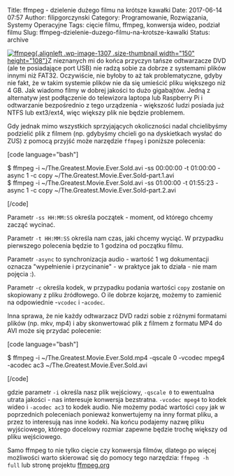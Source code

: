 Title: ffmpeg - dzielenie dużego filmu na krótsze kawałki
Date: 2017-06-14 07:57
Author: filipgorczynski
Category: Programowanie, Rozwiązania, Systemy Operacyjne
Tags: cięcie filmu, ffmpeg, konwersja wideo, podział filmu
Slug: ffmpeg-dzielenie-duzego-filmu-na-krotsze-kawalki
Status: archive

[![ffmpeg](https://filipgorczynski.files.wordpress.com/2017/06/ffmpeg-logo.png?w=150){.alignleft .wp-image-1307 .size-thumbnail width="150" height="108"}](https://filipgorczynski.files.wordpress.com/2017/06/ffmpeg-logo.png)Z nieznanych mi do końca przyczyn tańsze odtwarzacze DVD (ale te posiadające port USB) nie radzą sobie za dobrze z systemami plików innymi niż FAT32. Oczywiście, nie byłoby to aż tak problematyczne, gdyby nie fakt, że w takim systemie plików nie da się umieścić pliku większego niż 4 GB. Jak wiadomo filmy w dobrej jakości to dużo gigabajtów. Jedną z alternatyw jest podłączenie do telewizora laptopa lub Raspberry Pi i odtwarzanie bezpośrednio z tego urządzenia - większość ludzi posiada już NTFS lub ext3/ext4, więc większy plik nie będzie problemem.

Gdy jednak mimo wszystkich sprzyjających okoliczności nadal chcielibyśmy podzielić plik z filmem (np. gdybyśmy chcieli go na dyskietkach wysłać do ZUS) z pomocą przyjść może narzędzie `ffmpeg` i poniższe polecenia:

[code language="bash"]

$ ffmpeg -i ~/The.Greatest.Movie.Ever.Sold.avi -ss 00:00:00 -t 01:00:00 -async 1 -c copy ~/The.Greatest.Movie.Ever.Sold-part.1.avi  
$ ffmpeg -i \~/The.Greatest.Movie.Ever.Sold.avi -ss 01:00:00 -t 01:55:23 -async 1 -c copy \~/The.Greatest.Movie.Ever.Sold-part.2.avi

[/code]

Parametr `-ss HH:MM:SS` określa początek - moment, od którego chcemy zacząć wycinać.

Parametr `-t HH:MM:SS` określa nam czas, jaki chcemy wyciąć. W przypadku pierwszego polecenia będzie to 1 godzina od początku filmu.

Parametr `-async` to synchronizacja audio - wartość 1 wg dokumentacji oznacza "wypełnienie i przycinanie" - w praktyce jak to działa - nie mam pojęcia :).

Parametr `-c` określa kodek, w przypadku podania wartości `copy` zostanie on skopiowany z pliku źródłowego. O ile dobrze kojarzę, możemy to zamienić na odpowiednie -`vcodec` i -`acodec`.

Inna sprawa, że nie każdy odtwarzacz DVD radzi sobie z różnymi formatami plików (np. mkv, mp4) i aby skonwertować plik z filmem z formatu MP4 do AVI może się przydać polecenie:

\[code language="bash"\]

\$ ffmpeg -i \~/The.Greatest.Movie.Ever.Sold.mp4 -qscale 0 -vcodec mpeg4 -acodec ac3 \~/The.Greatest.Movie.Ever.Sold.avi

\[/code\]

gdzie parametr `-i` określa nasz plik wejściowy, `-qscale 0` to ewentualna utrata jakości - nas interesuje konwersja bezstratna. `-vcodec mpeg4` to kodek wideo i `-acodec ac3` to kodek audio. Nie możemy podać wartości `copy` jak w poprzednich poleceniach ponieważ konwertujemy na inny format pliku, a przez to interesują nas inne kodeki. Na końcu podajemy nazwę pliku wyjściowego, którego docelowy rozmiar zapewne będzie trochę większy od pliku wejściowego.

Samo ffmpeg to nie tylko cięcie czy konwersja filmów, dlatego po więcej możliwości warto skierować się do pomocy tego narzędzia: `ffmpeg -h full` lub stronę projektu [ffmpeg.org](https://ffmpeg.org/)
